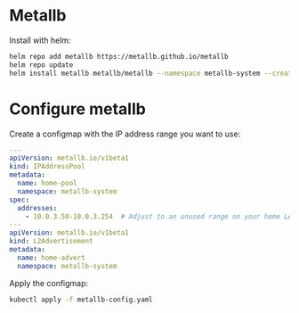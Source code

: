 # Metallb

Install with helm:
```bash
helm repo add metallb https://metallb.github.io/metallb
helm repo update
helm install metallb metallb/metallb --namespace metallb-system --create-namespace
```

# Configure metallb
Create a configmap with the IP address range you want to use:
```yaml
---
apiVersion: metallb.io/v1beta1
kind: IPAddressPool
metadata:
  name: home-pool
  namespace: metallb-system
spec:
  addresses:
    - 10.0.3.50-10.0.3.254  # Adjust to an unused range on your home LAN
---
apiVersion: metallb.io/v1beta1
kind: L2Advertisement
metadata:
  name: home-advert
  namespace: metallb-system
```

Apply the configmap:
```bash
kubectl apply -f metallb-config.yaml
```
